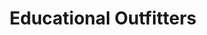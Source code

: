 ---
title: "Educational Outfitters"
url: /saint-louis-park/educational-outfitters/
shop: Kleidung
---